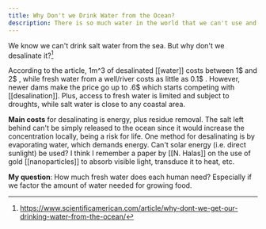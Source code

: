 ```yaml
---
title: Why Don't we Drink Water from the Ocean?
description: There is so much water in the world that we can't use and we are running out of fresh water supplies. 
---
```


We know we can't drink salt water from the sea. But why don't we desalinate it?[^1]

According to the article, 1m^3 of desalinated [[water]] costs between 1$ and 2$ , while fresh water from a well/river costs as little as 0.1$ . However, newer dams make the price go up to .6$ which starts competing with [[desalination]]. Plus, access to fresh water is limited and subject to droughts, while salt water is close to any coastal area. 

**Main costs** for desalinating is energy, plus residue removal. The salt left behind can't be simply released to the ocean since it would increase the concentration locally, being a risk for life. One method for desalinating is by evaporating water, which demands energy. Can't solar energy (i.e. direct sunlight) be used? I think I remember a paper by [[N. Halas]] on the use of gold [[nanoparticles]] to absorb visible light, transduce it to heat, etc. 

**My question**: How much fresh water does each human need? Especially if we factor the amount of water needed for growing food.

[^1]: https://www.scientificamerican.com/article/why-dont-we-get-our-drinking-water-from-the-ocean/